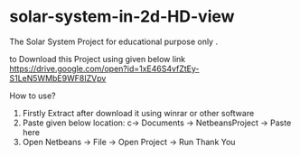 # solar-system-in-2d-HD-view
The Solar System Project for educational purpose only . 


to Download this Project using given below link
https://drive.google.com/open?id=1xE46S4vfZtEy-S1LeN5WMbE9WF8IZVpv

How to use?
1. Firstly Extract after download it using winrar or other software
2. Paste given below location:
c-> Documents -> NetbeansProject -> Paste here
3. Open Netbeans -> File -> Open Project -> Run
Thank You
